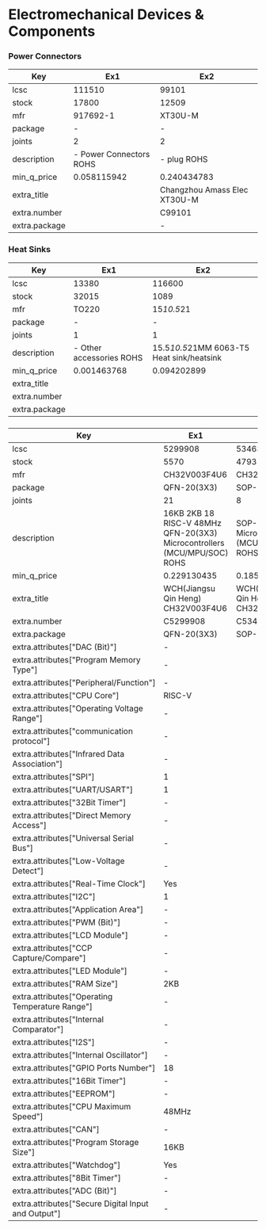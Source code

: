 # Electromechanical Devices & Components

### Power Connectors

| Key | Ex1 | Ex2 |
| --- | --- | --- |
| lcsc | 111510 | 99101 |
| stock | 17800 | 12509 |
| mfr | 917692-1 | XT30U-M |
| package | - | - |
| joints | 2 | 2 |
| description | -  Power Connectors ROHS | -  plug ROHS |
| min_q_price | 0.058115942 | 0.240434783 |
| extra_title |  | Changzhou Amass Elec XT30U-M |
| extra.number |  | C99101 |
| extra.package |  | - |

### Heat Sinks

| Key | Ex1 | Ex2 |
| --- | --- | --- |
| lcsc | 13380 | 116600 |
| stock | 32015 | 1089 |
| mfr | TO220 | 15*10.5*21 |
| package | - | - |
| joints | 1 | 1 |
| description | -  Other accessories ROHS | 15.5*10.5*21MM 6063-T5 Heat sink/heatsink |
| min_q_price | 0.001463768 | 0.094202899 |
| extra_title |  |  |
| extra.number |  |  |
| extra.package |  |  |

### 

| Key | Ex1 | Ex2 |
| --- | --- | --- |
| lcsc | 5299908 | 5346354 |
| stock | 5570 | 4793 |
| mfr | CH32V003F4U6 | CH32V003J4M6 |
| package | QFN-20(3X3) | SOP-8 |
| joints | 21 | 8 |
| description | 16KB 2KB 18 RISC-V 48MHz QFN-20(3X3)  Microcontrollers (MCU/MPU/SOC) ROHS | SOP-8  Microcontrollers (MCU/MPU/SOC) ROHS |
| min_q_price | 0.229130435 | 0.185362319 |
| extra_title | WCH(Jiangsu Qin Heng) CH32V003F4U6 | WCH(Jiangsu Qin Heng) CH32V003J4M6 |
| extra.number | C5299908 | C5346354 |
| extra.package | QFN-20(3X3) | SOP-8 |
| extra.attributes["DAC (Bit)"] | - |  |
| extra.attributes["Program Memory Type"] | - |  |
| extra.attributes["Peripheral/Function"] | - |  |
| extra.attributes["CPU Core"] | RISC-V |  |
| extra.attributes["Operating Voltage Range"] | - |  |
| extra.attributes["communication protocol"] | - |  |
| extra.attributes["Infrared Data Association"] | - |  |
| extra.attributes["SPI"] | 1 |  |
| extra.attributes["UART/USART"] | 1 |  |
| extra.attributes["32Bit Timer"] | - |  |
| extra.attributes["Direct Memory Access"] | - |  |
| extra.attributes["Universal Serial Bus"] | - |  |
| extra.attributes["Low-Voltage Detect"] | - |  |
| extra.attributes["Real-Time Clock"] | Yes |  |
| extra.attributes["I2C"] | 1 |  |
| extra.attributes["Application Area"] | - |  |
| extra.attributes["PWM (Bit)"] | - |  |
| extra.attributes["LCD Module"] | - |  |
| extra.attributes["CCP Capture/Compare"] | - |  |
| extra.attributes["LED Module"] | - |  |
| extra.attributes["RAM Size"] | 2KB |  |
| extra.attributes["Operating Temperature Range"] | - |  |
| extra.attributes["Internal Comparator"] | - |  |
| extra.attributes["I2S"] | - |  |
| extra.attributes["Internal Oscillator"] | - |  |
| extra.attributes["GPIO Ports Number"] | 18 |  |
| extra.attributes["16Bit Timer"] | - |  |
| extra.attributes["EEPROM"] | - |  |
| extra.attributes["CPU Maximum Speed"] | 48MHz |  |
| extra.attributes["CAN"] | - |  |
| extra.attributes["Program Storage Size"] | 16KB |  |
| extra.attributes["Watchdog"] | Yes |  |
| extra.attributes["8Bit Timer"] | - |  |
| extra.attributes["ADC (Bit)"] | - |  |
| extra.attributes["Secure Digital Input and Output"] | - |  |

